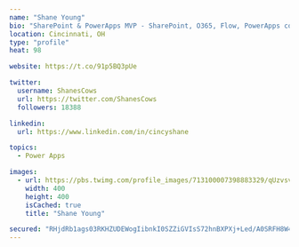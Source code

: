 ```yaml
---
name: "Shane Young"
bio: "SharePoint & PowerApps MVP - SharePoint, O365, Flow, PowerApps consulting? @PowerApps911 | Pure Snark? You found it."
location: Cincinnati, OH
type: "profile"
heat: 98

website: https://t.co/91p5BQ3pUe

twitter:
  username: ShanesCows
  url: https://twitter.com/ShanesCows
  followers: 18388

linkedin:
  url: https://www.linkedin.com/in/cincyshane

topics:
  - Power Apps

images:
  - url: https://pbs.twimg.com/profile_images/713100007398883329/qUzvsvQ3_400x400.jpg
    width: 400
    height: 400
    isCached: true
    title: "Shane Young"

secured: "RHjdRb1ags03RKHZUDEWogIibnkI0SZZiGVIsS72hnBXPXj+Led/A0SRFH8W4pemDfB8VbX++hQGxPPXspIO9L3Q//2/sc1dC10bwQGhOIkN/YuoNvNbk0zZ/34vpKsgTJUdCDo+844r0nTv50ED+IrBHATIx7MPZ6BfsgPHoq+wx+Y9hTrQ/sYOBCXDGRhTLrdqvtukWRPhisCAiDX3xYwAm2zcwGQVjJZxA/eZuVdKZmqsko79Xs4vnRJBZS0lTmA8p314vtysrMeypYE1kJS35f8HPtaXRLOiDDra/W9rVFGB20jP6+fDxPq74O6/ksAUCJUpX3htWLKNGJRkhgQBiGU0mOYw1ENf38gyfck4g/KnTR89I67d1moOich6Hj4zvU6kPyXm2+cmhZsijXXQYAh3IovLe0t55V2g4tc=;F9OG/Q5UFgO2IuLaNc6RlA=="
---
```



